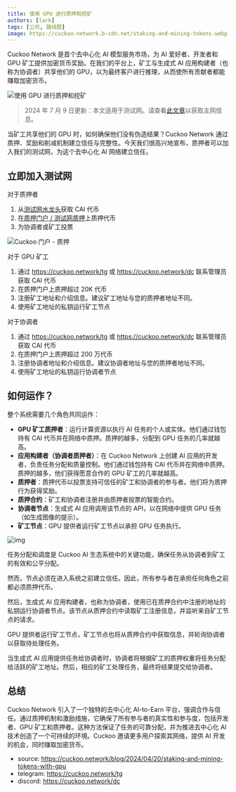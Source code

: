 ```yaml
---
title: 使用 GPU 进行质押和挖矿
authors: [lark]
tags: [公司, 路线图]
image: https://cuckoo-network.b-cdn.net/staking-and-mining-tokens.webp
---
```


Cuckoo Network 是首个去中心化 AI 模型服务市场，为 AI 爱好者、开发者和 GPU 矿工提供加密货币奖励。在我们的平台上，矿工与生成式 AI 应用构建者（也称为协调者）共享他们的 GPU，以为最终客户进行推理，从而使所有贡献者都能赚取加密货币。

![使用 GPU 进行质押和挖矿](https://cuckoo-network.b-cdn.net/staking-and-mining-tokens.webp "使用 GPU 进行质押和挖矿")

> 2024 年 7 月 9 日更新：本文适用于测试网。请查看[此文章](/blog/2024/07/15/cuckoo-network-mining-gpu-july-2024)以获取主网信息。

当矿工共享他们的 GPU 时，如何确保他们没有伪造结果？Cuckoo Network 通过质押、奖励和削减机制建立信任与完整性。今天我们很高兴地宣布，质押者可以加入我们的测试网，为这个去中心化 AI 网络建立信任。

## **立即加入测试网**

对于质押者

1. 从[测试网水龙头](https://cuckoo.network/portal/faucet)获取 CAI 代币
2. 在[质押门户 / 测试网质押](https://cuckoo.network/portal/staking/testnet)上质押代币
3. 为协调者或矿工投票

![Cuckoo 门户 - 质押](https://cuckoo-network.b-cdn.net/staking-portal-screenshot.webp "Cuckoo 门户 - 质押")

对于 GPU 矿工

1. 通过 https://cuckoo.network/tg 或 https://cuckoo.network/dc 联系管理员获取 CAI 代币
2. 在质押门户上质押超过 20K 代币
3. 注册矿工地址和介绍信息。建议矿工地址与您的质押者地址不同。
4. 使用矿工地址的私钥运行矿工节点

对于协调者

1. 通过 https://cuckoo.network/tg 或 https://cuckoo.network/dc 联系管理员获取 CAI 代币
2. 在质押门户上质押超过 200 万代币
3. 注册协调者地址和介绍信息。建议协调者地址与您的质押者地址不同。
4. 使用矿工地址的私钥运行协调者节点

## **如何运作？**

整个系统需要几个角色共同运作：

- **GPU 矿工质押者**：运行计算资源以执行 AI 任务的个人或实体。他们通过钱包持有 CAI 代币并在网络中质押。质押的越多，分配到 GPU 任务的几率就越高。
- **应用构建者（协调者质押者）**：在 Cuckoo Network 上创建 AI 应用的开发者，负责任务分配和质量控制。他们通过钱包持有 CAI 代币并在网络中质押。质押的越多，他们获得愿意合作的 GPU 矿工的几率就越高。
- **质押者**：质押代币以投票支持可信任的矿工和协调者的参与者。他们将为质押行为获得奖励。
- **质押合约**：矿工和协调者注册并由质押者投票的智能合约。
- **协调者节点**：生成式 AI 应用调用该节点的 API，以在网络中提供 GPU 任务（如生成图像的提示）。
- **矿工节点**：GPU 提供者运行矿工节点以承担 GPU 任务执行。

![img](https://cuckoo-network.b-cdn.net/cuckoo-staking@2x.webp)

任务分配和调度是 Cuckoo AI 生态系统中的关键功能，确保任务从协调者到矿工的有效和公平分配。

然而，节点必须在进入系统之前建立信任。因此，所有参与者在承担任何角色之前都必须质押代币。

然后，生成式 AI 应用构建者，也称为协调者，使用已在质押合约中注册的地址的私钥运行协调者节点。该节点从质押合约中读取矿工注册信息，并监听来自矿工节点的请求。

GPU 提供者运行矿工节点，矿工节点也将从质押合约中获取信息，并轮询协调者以获取待处理任务。

当生成式 AI 应用提供任务给协调者时，协调者将根据矿工的质押权重将任务分配给活跃的矿工地址。然后，相应的矿工处理任务，最终将结果提交给协调者。

## **总结**

Cuckoo Network 引入了一个独特的去中心化 AI-to-Earn 平台，强调合作与信任。通过质押机制和激励措施，它确保了所有参与者的真实性和参与度，包括开发者、GPU 矿工和质押者。这种方法保证了任务的可靠分配，并为推进去中心化 AI 技术创造了一个可持续的环境。Cuckoo 邀请更多用户探索其网络，提供 AI 开发的机会，同时赚取加密货币。

- source: https://cuckoo.network/blog/2024/04/20/staking-and-mining-tokens-with-gpu
- telegram: https://cuckoo.network/tg
- discord: https://cuckoo.network/dc